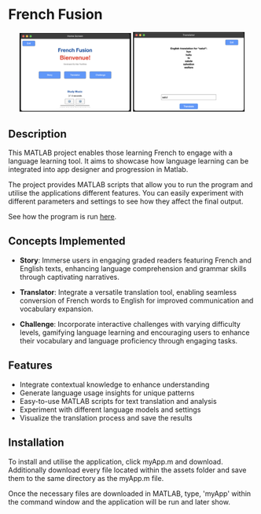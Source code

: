 # French Fusion

<div align="center">
  <img src="https://github.com/maxjtwelftree/French-Fusion/blob/5ac47af52c0a9464fd5b21e8903487b7abba00d0/Assets/Home.png" width="45%">
  <img src="https://github.com/maxjtwelftree/French-Fusion/blob/cd11a1d2463ecf48fbd9a34568c342a989cd3fc9/Assets/Translator.png" width="45%">
</div>


## Description

This MATLAB project enables those learning French to engage with a language learning tool. It aims to showcase how language learning can be integrated into app designer and progression in Matlab.

The project provides MATLAB scripts that allow you to run the program and utilise the applications different features. You can easily experiment with different parameters and settings to see how they affect the final output.

See how the program is run [here](youtube.com).

## Concepts Implemented

- **Story**: Immerse users in engaging graded readers featuring French and English texts, enhancing language comprehension and grammar skills through captivating narratives.

- **Translator**: Integrate a versatile translation tool, enabling seamless conversion of French words to English for improved communication and vocabulary expansion.

- **Challenge**: Incorporate interactive challenges with varying difficulty levels, gamifying language learning and encouraging users to enhance their vocabulary and language proficiency through engaging tasks.

## Features

- Integrate contextual knowledge to enhance understanding
- Generate language usage insights for unique patterns
- Easy-to-use MATLAB scripts for text translation and analysis
- Experiment with different language models and settings
- Visualize the translation process and save the results

## Installation

To install and utilise the application, click myApp.m and download. Additionally download every file located within the assets folder and save them to the same directory as the myApp.m file. 

Once the necessary files are downloaded in MATLAB, type, 'myApp' within the command window and the application will be run and later show.
